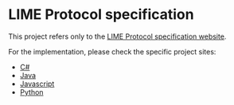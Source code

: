 # LIME Protocol specification
This project refers only to the [LIME Protocol specification website](http://limeprotocol.org).

For the implementation, please check the specific project sites:
* [C#](https://github.com/takenet/lime-csharp)
* [Java](https://github.com/takenet/lime-java)
* [Javascript](https://github.com/takenet/lime-js)
* [Python](https://github.com/takenet/lime-python)
